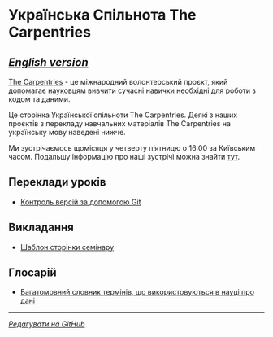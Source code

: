 # Українська Спільнота The Carpentries

[*English version*](https://ukrainian-carpentries.github.io/en/)
---------

[The Carpentries](https://carpentries.org/) - це міжнародний волонтерський проєкт, який допомагає науковцям
вивчити сучасні навички необхідні для роботи з кодом та даними.

Це сторінка Української спільноти The Carpentries. Деякі з наших проєктів з перекладу навчальних матеріалів
The Carpentries на українську мову наведені нижче. 

Ми зустрічаємось щомісяця у четверту пʼятницю о 16:00 за Київським часом.
Подальшу інформацію про наші зустрічі можна знайти [тут](https://hackmd.io/drNoAPc5QpqH4nWm71YJkg?view).

## Переклади уроків

- [Контроль версій за допомогою Git](https://ukrainian-carpentries.github.io/git-novice/)

## Викладання

- [Шаблон сторінки семінару](https://ukrainian-carpentries.github.io/workshop-template/)

## Глосарій

- [Багатомовний словник термінів, що використовуються в науці про дані](https://glosario.carpentries.org/uk/)
  
---------

[*Редагувати на GitHub*](https://github.com/ukrainian-carpentries/ukrainian-carpentries.github.io/edit/main/README.md)
